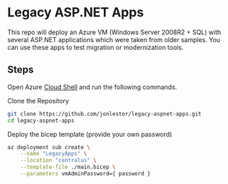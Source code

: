 # Legacy ASP.NET Apps

This repo will deploy an Azure VM (Windows Server 2008R2 + SQL) with several ASP.NET applications which were taken from older samples.  You can use these apps to test migration or modernization tools.

## Steps

Open Azure [Cloud Shell](https://portal.azure.com/#cloudshell/) and run the following commands.

Clone the Repository

```bash
git clone https://github.com/jonlester/legacy-aspnet-apps.git
cd legacy-aspnet-apps
```

Deploy the bicep template (provide your own password)

```bash
az deployment sub create \
    --name "LegacyApps" \
    --location "centralus" \
    --template-file ./main.bicep \
    --parameters vmAdminPassword={ password }
```
